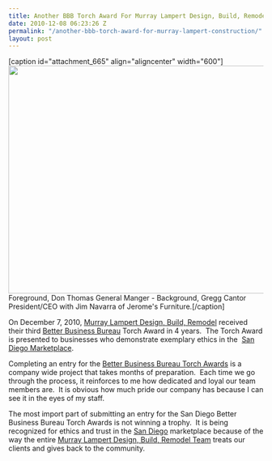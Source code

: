 ```yaml
---
title: Another BBB Torch Award For Murray Lampert Design, Build, Remodel
date: 2010-12-08 06:23:26 Z
permalink: "/another-bbb-torch-award-for-murray-lampert-construction/"
layout: post
---
```


[caption id="attachment_665" align="aligncenter" width="600"]<a href="http://sandiego.bbb.org/2010-torch-awards-entry-form/"><img class="size-full wp-image-665   " title="Better Business Bureau San Diego Torch Awards" src="http://murraylampert.com/wp-content/uploads/2010/12/fbb0398da705b521a8bfb535d3b0187.jpg" alt="" width="600" height="450" /></a> Foreground, Don Thomas General Manger - Background, Gregg Cantor President/CEO with Jim Navarra of Jerome's Furniture.[/caption]

On December 7, 2010, <a href="http://www.murraylampert.com">Murray Lampert Design, Build, Remodel</a> received their third <a href="http://www.sd.bbb.org">Better Business Bureau</a> Torch Award in 4 years.  The Torch Award is presented to businesses who demonstrate exemplary ethics in the  <a href="http://www.sdnn.com">San Diego Marketplace</a>.

Completing an entry for the <a href="http://sandiego.bbb.org/2010-torch-awards-entry-form/">Better Business Bureau Torch Awards</a> is a company wide project that takes months of preparation.  Each time we go through the process, it reinforces to me how dedicated and loyal our team members are.  It is obvious how much pride our company has because I can see it in the eyes of my staff.

The most import part of submitting an entry for the San Diego Better Business Bureau Torch Awards is not winning a trophy.  It is being recognized for ethics and trust in the <a href="http://www.sandiego.com">San Diego</a> marketplace because of the way the entire <a href="http://www.murraylampert.com/about/">Murray Lampert Design, Build, Remodel Team</a> treats our clients and gives back to the community.
